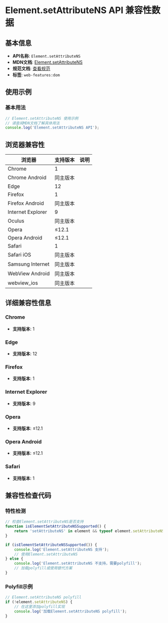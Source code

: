# Element.setAttributeNS API 兼容性数据

## 基本信息

- **API名称**: `Element.setAttributeNS`
- **MDN文档**: [Element.setAttributeNS](https://developer.mozilla.org/docs/Web/API/Element/setAttributeNS)
- **规范文档**: [查看规范](https://dom.spec.whatwg.org/#ref-for-dom-element-setattributens①)
- **标签**: `web-features:dom`

## 使用示例

### 基本用法

```javascript
// Element.setAttributeNS 使用示例
// 请查阅MDN文档了解具体用法
console.log('Element.setAttributeNS API');
```

## 浏览器兼容性

| 浏览器 | 支持版本 | 说明 |
|--------|----------|------|
| Chrome | 1 |  |
| Chrome Android | 同主版本 |  |
| Edge | 12 |  |
| Firefox | 1 |  |
| Firefox Android | 同主版本 |  |
| Internet Explorer | 9 |  |
| Oculus | 同主版本 |  |
| Opera | ≤12.1 |  |
| Opera Android | ≤12.1 |  |
| Safari | 1 |  |
| Safari iOS | 同主版本 |  |
| Samsung Internet | 同主版本 |  |
| WebView Android | 同主版本 |  |
| webview_ios | 同主版本 |  |

## 详细兼容性信息

### Chrome

- **支持版本**: 1

### Edge

- **支持版本**: 12

### Firefox

- **支持版本**: 1

### Internet Explorer

- **支持版本**: 9

### Opera

- **支持版本**: ≤12.1

### Opera Android

- **支持版本**: ≤12.1

### Safari

- **支持版本**: 1

## 兼容性检查代码

### 特性检测

```javascript
// 检查Element.setAttributeNS是否支持
function isElementSetAttributeNSSupported() {
    return 'setAttributeNS' in element && typeof element.setAttributeNS === 'function';
}

if (isElementSetAttributeNSSupported()) {
    console.log('Element.setAttributeNS 支持');
    // 使用Element.setAttributeNS
} else {
    console.log('Element.setAttributeNS 不支持，需要polyfill');
    // 加载polyfill或使用替代方案
}
```

### Polyfill示例

```javascript
// Element.setAttributeNS polyfill
if (!element.setAttributeNS) {
    // 在这里添加polyfill实现
    console.log('加载Element.setAttributeNS polyfill');
}
```

